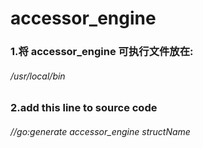 # accessor_engine


### 1.将 accessor_engine 可执行文件放在:  
###### /usr/local/bin 

### 2.add this line to source code 
###### //go:generate  accessor_engine structName
